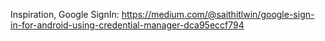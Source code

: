 Inspiration, Google SignIn:
https://medium.com/@saithitlwin/google-sign-in-for-android-using-credential-manager-dca95eccf794
